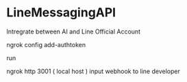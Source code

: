 # LineMessagingAPI
 Intregrate between AI and Line Official Account

 ngrok config add-authtoken<token>


run

ngrok http 3001 ( local host )
input webhook to line developer
